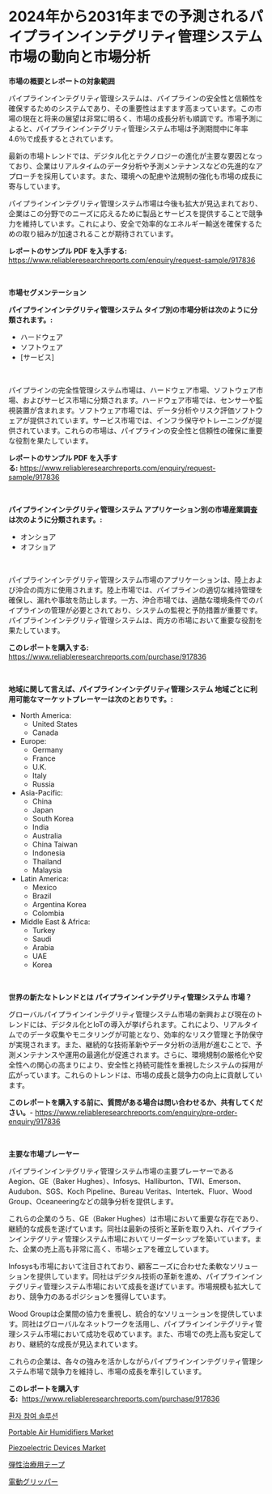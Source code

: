 <p><h1>2024年から2031年までの予測されるパイプラインインテグリティ管理システム市場の動向と市場分析</h1></p><p><strong>市場の概要とレポートの対象範囲</strong></p>
<p><p>パイプラインインテグリティ管理システムは、パイプラインの安全性と信頼性を確保するためのシステムであり、その重要性はますます高まっています。この市場の現在と将来の展望は非常に明るく、市場の成長分析も順調です。市場予測によると、パイプラインインテグリティ管理システム市場は予測期間中に年率4.6％で成長するとされています。</p><p>最新の市場トレンドでは、デジタル化とテクノロジーの進化が主要な要因となっており、企業はリアルタイムのデータ分析や予測メンテナンスなどの先進的なアプローチを採用しています。また、環境への配慮や法規制の強化も市場の成長に寄与しています。</p><p>パイプラインインテグリティ管理システム市場は今後も拡大が見込まれており、企業はこの分野でのニーズに応えるために製品とサービスを提供することで競争力を維持しています。これにより、安全で効率的なエネルギー輸送を確保するための取り組みが加速されることが期待されています。</p></p>
<p><strong>レポートのサンプル PDF を入手する:</strong> <a href="https://www.reliableresearchreports.com/enquiry/request-sample/917836">https://www.reliableresearchreports.com/enquiry/request-sample/917836</a></p>
<p>&nbsp;</p>
<p><strong>市場セグメンテーション</strong></p>
<p><strong>パイプラインインテグリティ管理システム タイプ別の市場分析は次のように分類されます。:</strong></p>
<p><ul><li>ハードウェア</li><li>ソフトウェア</li><li>[サービス]</li></ul></p>
<p>&nbsp;</p>
<p><p>パイプラインの完全性管理システム市場は、ハードウェア市場、ソフトウェア市場、およびサービス市場に分類されます。ハードウェア市場では、センサーや監視装置が含まれます。ソフトウェア市場では、データ分析やリスク評価ソフトウェアが提供されています。サービス市場では、インフラ保守やトレーニングが提供されています。これらの市場は、パイプラインの安全性と信頼性の確保に重要な役割を果たしています。</p></p>
<p><strong>レポートのサンプル PDF を入手する:</strong>&nbsp;<a href="https://www.reliableresearchreports.com/enquiry/request-sample/917836">https://www.reliableresearchreports.com/enquiry/request-sample/917836</a></p>
<p>&nbsp;</p>
<p><strong> パイプラインインテグリティ管理システム アプリケーション別の市場産業調査は次のように分類されます。:</strong></p>
<p><ul><li>オンショア</li><li>オフショア</li></ul></p>
<p>&nbsp;</p>
<p><p>パイプラインインテグリティ管理システム市場のアプリケーションは、陸上および沖合の両方に使用されます。陸上市場では、パイプラインの適切な維持管理を確保し、漏れや事故を防止します。一方、沖合市場では、過酷な環境条件でのパイプラインの管理が必要とされており、システムの監視と予防措置が重要です。パイプラインインテグリティ管理システムは、両方の市場において重要な役割を果たしています。</p></p>
<p><strong>このレポートを購入する:</strong>&nbsp; <a href="https://www.reliableresearchreports.com/purchase/917836">https://www.reliableresearchreports.com/purchase/917836</a></p>
<p>&nbsp;</p>
<p><strong>地域に関して言えば、パイプラインインテグリティ管理システム 地域ごとに利用可能なマーケットプレーヤーは次のとおりです。:</strong></p>
<p><ul>
    <li>
        North America:
        <ul>
            <li>United States</li>
            <li>Canada</li>
        </ul>
    </li>
    <li>
        Europe:
        <ul>
            <li>Germany</li>
            <li>France</li>
            <li>U.K.</li>
            <li>Italy</li>
            <li>Russia</li>
        </ul>
    </li>
    <li>
        Asia-Pacific:
        <ul>
            <li>China</li>
            <li>Japan</li>
            <li>South Korea</li>
            <li>India</li>
            <li>Australia</li>
            <li>China Taiwan</li>
            <li>Indonesia</li>
            <li>Thailand</li>
            <li>Malaysia</li>
        </ul>
    </li>
    <li>
        Latin America:
        <ul>
            <li>Mexico</li>
            <li>Brazil</li>
            <li>Argentina Korea</li>
            <li>Colombia</li>
        </ul>
    </li>
    <li>
        Middle East & Africa:
        <ul>
            <li>Turkey</li>
            <li>Saudi</li>
            <li>Arabia</li>
            <li>UAE</li>
            <li>Korea</li>
        </ul>
    </li>
    </ul></p>
<p>&nbsp;</p>
<p><strong>世界の新たなトレンドとは パイプラインインテグリティ管理システム 市場？</strong></p>
<p><p>グローバルパイプラインインテグリティ管理システム市場の新興および現在のトレンドには、デジタル化とIoTの導入が挙げられます。これにより、リアルタイムでのデータ収集やモニタリングが可能となり、効率的なリスク管理と予防保守が実現されます。また、継続的な技術革新やデータ分析の活用が進むことで、予測メンテナンスや運用の最適化が促進されます。さらに、環境規制の厳格化や安全性への関心の高まりにより、安全性と持続可能性を重視したシステムの採用が広がっています。これらのトレンドは、市場の成長と競争力の向上に貢献しています。</p></p>
<p><strong>このレポートを購入する前に、質問がある場合は問い合わせるか、共有してください。</strong>- <a href="https://www.reliableresearchreports.com/enquiry/pre-order-enquiry/917836">https://www.reliableresearchreports.com/enquiry/pre-order-enquiry/917836</a></p>
<p>&nbsp;</p>
<p><strong>主要な市場プレーヤー</strong></p>
<p><p>パイプラインインテグリティ管理システム市場の主要プレーヤーであるAegion、GE（Baker Hughes）、Infosys、Halliburton、TWI、Emerson、Audubon、SGS、Koch Pipeline、Bureau Veritas、Intertek、Fluor、Wood Group、Oceaneeringなどの競争分析を提供します。</p><p>これらの企業のうち、GE（Baker Hughes）は市場において重要な存在であり、継続的な成長を遂げています。同社は最新の技術と革新を取り入れ、パイプラインインテグリティ管理システム市場においてリーダーシップを築いています。また、企業の売上高も非常に高く、市場シェアを確立しています。</p><p>Infosysも市場において注目されており、顧客ニーズに合わせた柔軟なソリューションを提供しています。同社はデジタル技術の革新を進め、パイプラインインテグリティ管理システム市場において成長を遂げています。市場規模も拡大しており、競争力のあるポジションを獲得しています。</p><p>Wood Groupは企業間の協力を重視し、統合的なソリューションを提供しています。同社はグローバルなネットワークを活用し、パイプラインインテグリティ管理システム市場において成功を収めています。また、市場での売上高も安定しており、継続的な成長が見込まれています。</p><p>これらの企業は、各々の強みを活かしながらパイプラインインテグリティ管理システム市場で競争力を維持し、市場の成長を牽引しています。</p></p>
<p><strong>このレポートを購入する:</strong>&nbsp;&nbsp;<a href="https://www.reliableresearchreports.com/purchase/917836">https://www.reliableresearchreports.com/purchase/917836</a></p>
<p><p><a href="https://medium.com/@moyahfrancoestellec51j635wcx/%ED%99%98%EC%9E%90-%EC%B0%B8%EC%97%AC-%EC%86%94%EB%A3%A8%EC%85%98-%EC%8B%9C%EC%9E%A5-%EA%B7%9C%EB%AA%A8%EB%8A%94-%EA%B8%80%EB%A1%9C%EB%B2%8C-%EC%82%B0%EC%97%85%EC%97%90%EC%84%9C-%EC%B5%9C%EA%B3%A0%EC%9D%98-%EB%A7%88%EC%BC%80%ED%8C%85-%EC%B1%84%EB%84%90%EC%9D%84-%EB%93%9C%EB%9F%AC%EB%83%85%EB%8B%88%EB%8B%A4-588c68e75ef7">환자 참여 솔루션</a></p><p><a href="https://github.com/Glendatilghmankmgz0rbhwpy/Market-Research-Report-List-1/blob/main/portable-air-humidifiers-market.md">Portable Air Humidifiers Market</a></p><p><a href="https://view.publitas.com/reportprime-1/piezoelectric-devices-market-research-report-provides-critical-insights-that-can-help-shape-business-development-and-investment-strategies/">Piezoelectric Devices Market</a></p><p><a href="https://medium.com/@tilico28/%E5%BC%BE%E6%80%A7%E6%B2%BB%E7%99%82%E3%83%86%E3%83%BC%E3%83%97%E5%B8%82%E5%A0%B4-%E6%88%90%E5%8A%9F%E3%81%99%E3%82%8B%E3%83%93%E3%82%B8%E3%83%8D%E3%82%B9%E6%88%A6%E7%95%A5%E3%81%AE%E9%8D%B5-2031%E5%B9%B4%E3%81%BE%E3%81%A7%E3%81%AE%E4%BA%88%E6%B8%AC-8244030de0c9">弾性治療用テープ</a></p><p><a href="https://medium.com/@pattisullivansparksltcr1lv/%E9%9B%BB%E5%8B%95%E3%82%B0%E3%83%AA%E3%83%83%E3%83%91%E3%83%BC%E3%83%9E%E3%83%BC%E3%82%B1%E3%83%83%E3%83%88%E3%81%AF%E5%B8%82%E5%A0%B4%E3%82%B7%E3%82%A7%E3%82%A2-%E5%B8%82%E5%A0%B4%E3%83%88%E3%83%AC%E3%83%B3%E3%83%89-%E5%B8%82%E5%A0%B4%E6%88%90%E9%95%B7%E3%81%AB%E9%96%A2%E3%81%99%E3%82%8B%E6%83%85%E5%A0%B1%E3%82%92%E6%8F%90%E4%BE%9B%E3%81%97%E3%81%BE%E3%81%99-636c2a499ba6">電動グリッパー</a></p></p>